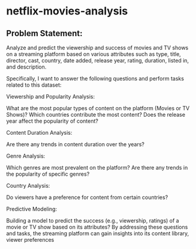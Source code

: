 # netflix-movies-analysis

## Problem Statement:
Analyze and predict the viewership and success of movies and TV shows on a streaming platform based on various attributes such as type, title, director, cast, country, date added, release year, rating, duration, listed in, and description.

Specifically, I want to answer the following questions and perform tasks related to this dataset:

Viewership and Popularity Analysis:

What are the most popular types of content on the platform (Movies or TV Shows)?
Which countries contribute the most content?
Does the release year affect the popularity of content?

Content Duration Analysis:

Are there any trends in content duration over the years?

Genre Analysis:

Which genres are most prevalent on the platform?
Are there any trends in the popularity of specific genres?

Country Analysis:

Do viewers have a preference for content from certain countries?

Predictive Modeling:

Building a model to predict the success (e.g., viewership, ratings) of a movie or TV show based on its attributes?
By addressing these questions and tasks, the streaming platform can gain insights into its content library, viewer preferences
